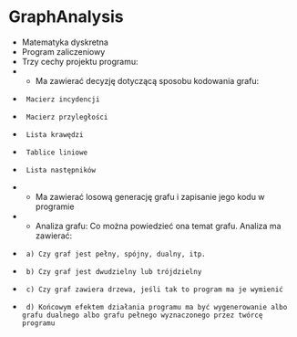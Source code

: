# GraphAnalysis
 * Matematyka dyskretna
 * Program zaliczeniowy
 * Trzy cechy projektu programu:
 * - Ma zawierać decyzję dotyczącą sposobu kodowania grafu:
 *      Macierz incydencji
 *      Macierz przyległości
 *      Lista krawędzi
 *      Tablice liniowe
 *      Lista następników
 * - Ma zawierać losową generację grafu i zapisanie jego kodu w programie
 * - Analiza grafu: Co można powiedzieć ona temat grafu. Analiza ma zawierać:
 *      a) Czy graf jest pełny, spójny, dualny, itp.
 *      b) Czy graf jest dwudzielny lub trójdzielny
 *      c) Czy graf zawiera drzewa, jeśli tak to program ma je wymienić
 *      d) Końcowym efektem działania programu ma być wygenerowanie albo grafu dualnego albo grafu pełnego wyznaczonego przez twórcę programu
